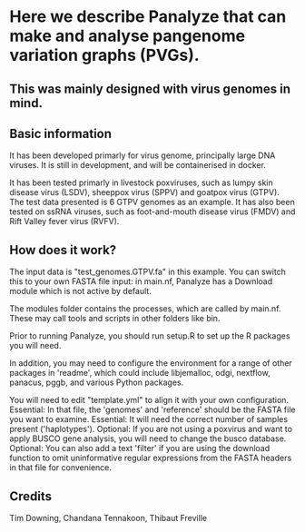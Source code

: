 # Here we describe Panalyze that can make and analyse pangenome variation graphs (PVGs).
## This was mainly designed with virus genomes in mind. 

## Basic information

It has been developed primarly for virus genome, principally large DNA viruses.
It is still in development, and will be containerised in docker.



It has been tested primarly in livestock poxviruses, such as lumpy skin disease virus (LSDV), sheeppox virus (SPPV) and goatpox virus (GTPV).
The test data presented is 6 GTPV genomes as an example.
It has also been tested on ssRNA viruses, such as foot-and-mouth disease virus (FMDV) and Rift Valley fever virus (RVFV).

## How does it work?


The input data is "test_genomes.GTPV.fa" in this example. You can switch this to your own FASTA file input: in main.nf, Panalyze has a Download module which is not active by default.

The modules folder contains the processes, which are called by main.nf. These may call tools and scripts in other folders like bin.

Prior to running Panalyze, you should run setup.R to set up the R packages you will need.

In addition, you may need to configure the environment for a range of other packages in 'readme', which could include libjemalloc, odgi, nextflow, panacus, pggb, and various Python packages.

You will need to edit "template.yml" to align it with your own configuration.
Essential: In that file, the 'genomes' and 'reference' should be the FASTA file you want to examine.
Essential: It will need the correct number of samples present ('haplotypes').
Optional: If you are not using a poxvirus and want to apply BUSCO gene analysis, you will need to change the busco database.
Optional: You can also add a text 'filter' if you are using the download function to omit uninformative regular expressions from the FASTA headers in that file for convenience.

## Credits

Tim Downing, Chandana Tennakoon, Thibaut Freville
